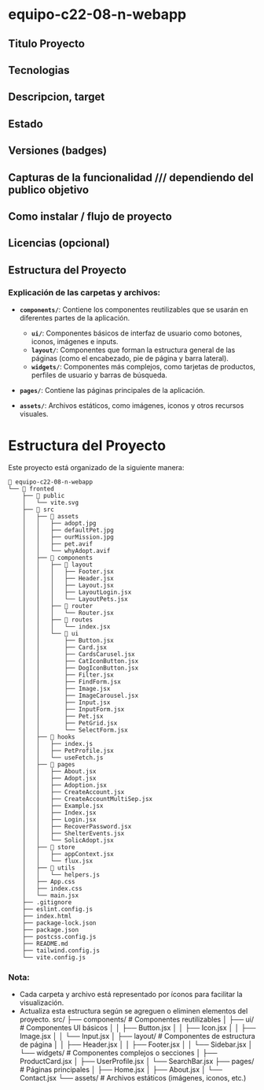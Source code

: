 # equipo-c22-08-n-webapp

## Titulo Proyecto
## Tecnologias
## Descripcion, target
## Estado
## Versiones   (badges)
## Capturas de la funcionalidad  /// dependiendo del publico objetivo 
## Como instalar / flujo de proyecto
## Licencias (opcional)

## Estructura del Proyecto




### Explicación de las carpetas y archivos:

- **`components/`**: Contiene los componentes reutilizables que se usarán en diferentes partes de la aplicación.
  - **`ui/`**: Componentes básicos de interfaz de usuario como botones, iconos, imágenes e inputs.
  - **`layout/`**: Componentes que forman la estructura general de las páginas (como el encabezado, pie de página y barra lateral).
  - **`widgets/`**: Componentes más complejos, como tarjetas de productos, perfiles de usuario y barras de búsqueda.
  
- **`pages/`**: Contiene las páginas principales de la aplicación.
  
- **`assets/`**: Archivos estáticos, como imágenes, iconos y otros recursos visuales.




# Estructura del Proyecto

Este proyecto está organizado de la siguiente manera:

```plaintext
📁 equipo-c22-08-n-webapp
└── 📁 fronted
    ├── 📁 public
    │   └── vite.svg
    ├── 📁 src
    │   ├── 📁 assets
    │   │   ├── adopt.jpg
    │   │   ├── defaultPet.jpg
    │   │   ├── ourMission.jpg
    │   │   ├── pet.avif
    │   │   └── whyAdopt.avif
    │   ├── 📁 components
    │   │   ├── 📁 layout
    │   │   │   ├── Footer.jsx
    │   │   │   ├── Header.jsx
    │   │   │   ├── Layout.jsx
    │   │   │   ├── LayoutLogin.jsx
    │   │   │   └── LayoutPets.jsx
    │   │   ├── 📁 router
    │   │   │   └── Router.jsx
    │   │   ├── 📁 routes
    │   │   │   └── index.jsx
    │   │   └── 📁 ui
    │   │       ├── Button.jsx
    │   │       ├── Card.jsx
    │   │       ├── CardsCarusel.jsx
    │   │       ├── CatIconButton.jsx
    │   │       ├── DogIconButton.jsx
    │   │       ├── Filter.jsx
    │   │       ├── FindForm.jsx
    │   │       ├── Image.jsx
    │   │       ├── ImageCarousel.jsx
    │   │       ├── Input.jsx
    │   │       ├── InputForm.jsx
    │   │       ├── Pet.jsx
    │   │       ├── PetGrid.jsx
    │   │       └── SelectForm.jsx
    │   ├── 📁 hooks
    │   │   ├── index.js
    │   │   ├── PetProfile.jsx
    │   │   └── useFetch.js
    │   ├── 📁 pages
    │   │   ├── About.jsx
    │   │   ├── Adopt.jsx
    │   │   ├── Adoption.jsx
    │   │   ├── CreateAccount.jsx
    │   │   ├── CreateAccountMultiSep.jsx
    │   │   ├── Example.jsx
    │   │   ├── Index.jsx
    │   │   ├── Login.jsx
    │   │   ├── RecoverPassword.jsx
    │   │   ├── ShelterEvents.jsx
    │   │   └── SolicAdopt.jsx
    │   ├── 📁 store
    │   │   ├── appContext.jsx
    │   │   └── flux.jsx
    │   ├── 📁 utils
    │   │   └── helpers.js
    │   ├── App.css
    │   ├── index.css
    │   └── main.jsx
    ├── .gitignore
    ├── eslint.config.js
    ├── index.html
    ├── package-lock.json
    ├── package.json
    ├── postcss.config.js
    ├── README.md
    ├── tailwind.config.js
    └── vite.config.js
```



### Nota:
- Cada carpeta y archivo está representado por íconos para facilitar la visualización.
- Actualiza esta estructura según se agreguen o eliminen elementos del proyecto.
src/
├── components/          # Componentes reutilizables
│   ├── ui/              # Componentes UI básicos
│   │   ├── Button.jsx
│   │   ├── Icon.jsx
│   │   ├── Image.jsx
│   │   └── Input.jsx
│   ├── layout/          # Componentes de estructura de página
│   │   ├── Header.jsx
│   │   ├── Footer.jsx
│   │   └── Sidebar.jsx
│   └── widgets/         # Componentes complejos o secciones
│       ├── ProductCard.jsx
│       ├── UserProfile.jsx
│       └── SearchBar.jsx
├── pages/               # Páginas principales
│   ├── Home.jsx
│   ├── About.jsx
│   └── Contact.jsx
└── assets/              # Archivos estáticos (imágenes, iconos, etc.)
